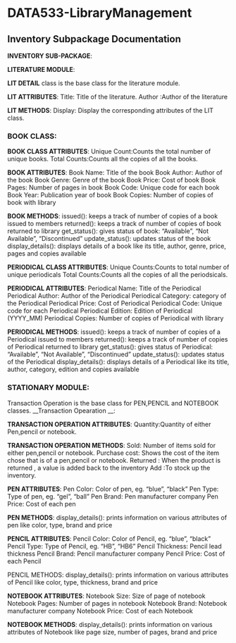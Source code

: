 # DATA533-LibraryManagement
## Inventory Subpackage Documentation


__INVENTORY SUB-PACKAGE__:

__LITERATURE MODULE__:

__LIT DETAIL__ class is the base class for the literature module.

__LIT ATTRIBUTES__:
Title: Title of the literature.
Author :Author of the literature

__LIT METHODS__:
Display: Display the corresponding attributes of the LIT class.

### __BOOK CLASS__:

__BOOK CLASS ATTRIBUTES__:
Unique Count:Counts the total number of unique books.
Total Counts:Counts all the copies of all the books.

__BOOK ATTRIBUTES__:
Book Name: Title of the book 
Book Author: Author of the book
Book Genre: Genre of the book
Book Price: Cost of book
Book Pages: Number of pages in book
Book Code: Unique code for each book
Book Year: Publication year of book
Book Copies: Number of copies of book with library

__BOOK METHODS__:
issued(): keeps a track of number of copies of a book issued to members
returned(): keeps a track of number of copies of book returned to library
get_status(): gives status of book: “Available”, “Not Available”, “Discontinued”
update_status(): updates status of the book
display_details(): displays details of a book like its title, author, genre, price, pages and copies available

__PERIODICAL CLASS ATTRIBUTES__:
Unique Counts:Counts to total number of unique periodicals
Total Counts:Counts all the copies of all the periodsicals.

__PERIODICAL ATTRIBUTES__:
Periodical Name: Title of the Periodical 
Periodical Author: Author of the Periodical
Periodical Category: category of the Periodical
Periodical Price: Cost of Periodical
Periodical Code: Unique code for each Periodical
Periodical Edition: Edition of Periodical (YYYY_MM)
Periodical Copies: Number of copies of Periodical with library


__PERIODICAL METHODS__:
issued(): keeps a track of number of copies of a Periodical issued to members
returned(): keeps a track of number of copies of Periodical returned to library
get_status(): gives status of Periodical: “Available”, “Not Available”, “Discontinued”
update_status(): updates status of the Periodical
display_details(): displays details of a Periodical like its title, author, category, edition and copies available

### __STATIONARY MODULE__:

Transaction Operation is the base class for PEN,PENCIL and NOTEBOOK classes.
__Transaction Opearation __:

__TRANSACTION OPERATION ATTRIBUTES__:
Quantity:Quantity of either Pen,pencil or notebook.

__TRANSACTION OPERATION METHODS__:
Sold: Number of items sold for either pen,pencil or notebook.
Purchase cost: Shows the cost of the item chose that is of a pen,pencil or notebook.
Returned : When the product is returned , a value is added back to the inventory
Add :To stock up the inventory.

__PEN ATTRIBUTES__:
Pen Color: Color of pen, eg. “blue”, “black”
Pen Type: Type of pen, eg. “gel”, “ball”
Pen Brand: Pen manufacturer company
Pen Price: Cost of each pen

__PEN METHODS__:
display_details(): prints information on various attributes of pen like color, type, brand and price

__PENCIL ATTRIBUTES__:
Pencil Color: Color of Pencil, eg. “blue”, “black”
Pencil Type: Type of Pencil, eg. “HB”, “HB6”
Pencil Thickness: Pencil lead thickness
Pencil Brand: Pencil manufacturer company
Pencil Price: Cost of each Pencil

PENCIL METHODS:
display_details(): prints information on various attributes of Pencil like color, type, thickness, brand and price

__NOTEBOOK ATTRIBUTES__:
Notebook Size: Size of page of notebook
Notebook Pages: Number of pages in notebook
Notebook Brand: Notebook manufacturer company
Notebook Price: Cost of each Notebook

__NOTEBOOK METHODS__:
display_details(): prints information on various attributes of Notebook like page size, number of pages,  brand and price



